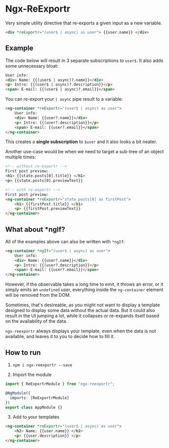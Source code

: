 # Ngx-ReExportr

Very simple utility directive that re-exports a given input as a new variable.

```html
<div *reExportr="(user$ | async) as user"> {{user.name}} </div>
```

## Example

The code below will result in 3 separate subscriptions to `user$`. It also adds some unnecessary bloat:

```html
User info:
<div> Name: {{(user$ | async)?.name}}</div>
<p> Intro: {{(user$ | async)?.description}}</p>
<span> E-mail: {{(user$ | async)?.email}}</span>
```

You can re-export your `| async` pipe result to a variable:

```html
<ng-container *reExportr="(user$ | async) as user">
    User info:
    <div> Name: {{user?.name}}</div>
    <p> Intro: {{(user?.description}}</p>
    <span> E-mail: {{user?.email}}</span>
</ng-container>
```

This creates a **single subscription** to `$user` and it also looks a bit neater.

Another use-case would be when we need to target a sub-tree of an object multiple times:

```html
<!-- without re-exportr -->
First post preview:
<h1> {{state.posts[0].title}} </h1>
<p> {{state.posts[0].previewText}}

<!-- with re-exportr -->
First post preview:
<ng-container *reExportr="state.posts[0] as firstPost">
    <h1> {{firstPost.title}} </h1>
    <p> {{firstPost.previewText}}
</ng-container>
```

## What about \*ngIf?

All of the examples above can also be written with `*ngIf`:

```html
<ng-container *ngIf="(user$ | async) as user">
    User info:
    <div> Name: {{user?.name}}</div>
    <p> Intro: {{(user?.description}}</p>
    <span> E-mail: {{user?.email}}</span>
</ng-container>
```

However, if the observable takes a long time to emit, it throws an error, or it simply emits an `undefined` user, everything inside the `ng-container` element will be removed from the DOM.

Sometimes, that's desireable, as you might not want to display a template designed to display some data without the actual data. But it could also result in the UI jumping a lot, while it collapses or re-expands itself based on the availability of the data.

`ngx-reexportr` always displays your template, even when the data is not available, and leaves it to you to decide how to fill it.

## How to run

1.  `npm i ngx-reexportr --save`

2.  Import the module

```ts
import { ReExportrModule } from "ngx-reexportr";

@NgModule({
  imports: [ReExportrModule]
})
export class AppModule {}
```

3.  Add to your templates

```html
<ng-container *reExportr="(user$ | async) as user">
    <h2> Name: {{user.name}} </h2>
    <p> {{user.description}} </p>
</ng-container>
```
